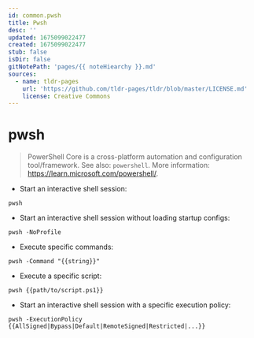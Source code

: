 ```yaml
---
id: common.pwsh
title: Pwsh
desc: ''
updated: 1675099022477
created: 1675099022477
stub: false
isDir: false
gitNotePath: 'pages/{{ noteHiearchy }}.md'
sources:
  - name: tldr-pages
    url: 'https://github.com/tldr-pages/tldr/blob/master/LICENSE.md'
    license: Creative Commons
---
```

# pwsh

> PowerShell Core is a cross-platform automation and configuration tool/framework.
> See also: `powershell`.
> More information: <https://learn.microsoft.com/powershell/>.

- Start an interactive shell session:

`pwsh`

- Start an interactive shell session without loading startup configs:

`pwsh -NoProfile`

- Execute specific commands:

`pwsh -Command "{{string}}"`

- Execute a specific script:

`pwsh {{path/to/script.ps1}}`

- Start an interactive shell session with a specific execution policy:

`pwsh -ExecutionPolicy {{AllSigned|Bypass|Default|RemoteSigned|Restricted|...}}`

